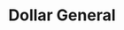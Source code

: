 ---
title: "Dollar General"
url: /taylorsville/dollar-general-kings-church-road/
shop: variety store
---